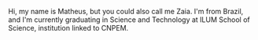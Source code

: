 Hi, my name is Matheus, but you could also call me Zaia. I'm from Brazil, and I'm currently graduating in Science and Technology at ILUM School of Science, institution linked to CNPEM. 


